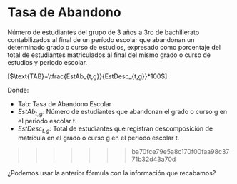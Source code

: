 # Tasa de Abandono

Número de estudiantes del grupo de 3 años a 3ro de bachillerato contabilizados al final de un período escolar que abandonan un determinado grado o curso de estudios, expresado como porcentaje del total de estudiantes matriculados al final del mismo grado o curso de estudios y periodo escolar. 

[$\text{TAB}=\tfrac{EstAb_{t,g}}{EstDesc_{t,g}}*100$]

Donde:

- Tab: Tasa de Abandono Escolar
- $EstAb_{t,g}$: Número de estudiantes que abandonan el grado o curso g en el periodo escolar t.
- $EstDesc_{t,g}$: Total de estudiantes que registran descomposición de matrícula en el grado o curso g en el periodo escolar t.
>>>>>>> ba70fce79e5a8c170f00faa98c3771b32d43a70d

¿Podemos usar la anterior fórmula con la información que recabamos?

